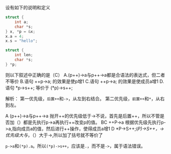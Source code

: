 设有如下的说明和定义
```cpp
struct {
    int a;
    char *s;
} x, *p = &x;
x.a = 4;
x.s = "hello";
```

```cpp
struct { 
    int len; 
    char *s; 
} *p;
```
则以下叙述中正确的是（C）
A.(p++)->a与p++->a都是合语法的表达式，但二者不等价
B.语句 ++p->a; 的效果是使p增1
C.语句 ++p->a; 的效果是使成员a增1
D.语句 *p->s++; 等价于 (*p)->s++;

解析：
第一优先级，`后置++`和`->`，从左到右结合。
第二优先级，`前置++`和`*`，从右到左。

 A  (p++)->a与p++->a 抛开++的优先级低于->不说，首先是后置++，所以不管是否加（）都是先执行p->a再执行++改变p的值。
 BC   ++P->a 根据优先级先执行p->a,指向成员a的值，然后进行++操作，使得成员a增1
 D   *P->S++;(*P)->S++，->优先级大与*，（）大于->,所以加了括号就不等价了

 
`p->a`和`(*p).a`。所以`(*p)->s++`，应该是`.`，而不是`->`，属于语法错误。